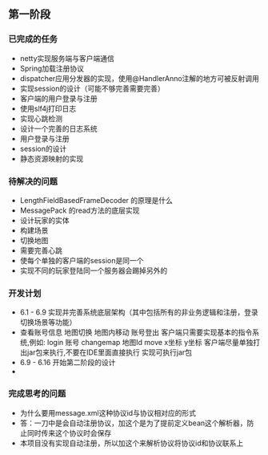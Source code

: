 ## 第一阶段
### 已完成的任务
* netty实现服务端与客户端通信
* Spring加载注册协议
* dispatcher应用分发器的实现，使用@HandlerAnno注解的地方可被反射调用
* 实现session的设计（可能不够完善需要完善）
* 客户端的用户登录与注册
* 使用slf4j打印日志
* 实现心跳检测
* 设计一个完善的日志系统
* 用户登录与注册
* session的设计
* 静态资源映射的实现

### 待解决的问题
* LengthFieldBasedFrameDecoder 的原理是什么
* MessagePack 的read方法的底层实现
* 设计玩家的实体
* 构建场景
* 切换地图
* 需要完善心跳
* 使每个单独的客户端的session是同一个
* 实现不同的玩家登陆同一个服务器会踢掉另外的

### 开发计划
* 6.1 - 6.9 实现并完善系统底层架构（其中包括所有的非业务逻辑和注册，登录切换场景等功能）
* 查看账号信息
  	地图切换
  	地图内移动
  	账号登出
  	客户端只需要实现基本的指令系统,例如:
    	  login 账号
    	  changemap 地图Id
    	  move x坐标 y坐标
    	客户端尽量单独打出jar包来执行,不要在IDE里面直接执行
    	实现可执行jar包
* 6.9 - 6.16 开始第二阶段的设计
* 

### 完成思考的问题
* 为什么要用message.xml这种协议id与协议相对应的形式
* 答：一刀中是会自动注册协议，加这个是为了提前定义bean这个解析器，防止同时传来这个协议时会保存
* 本项目没有实现自动注册，所以加这个来解析协议将协议id和协议联系上